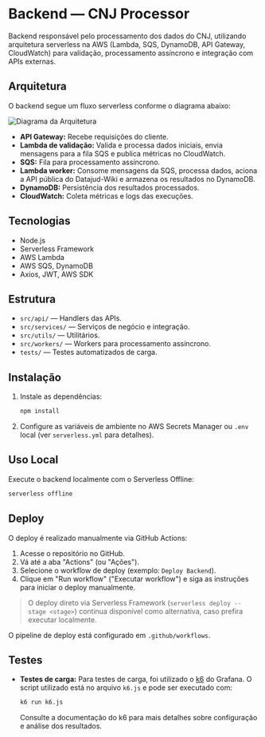 # Backend — CNJ Processor

Backend responsável pelo processamento dos dados do CNJ, utilizando arquitetura serverless na AWS (Lambda, SQS, DynamoDB, API Gateway, CloudWatch) para validação, processamento assíncrono e integração com APIs externas.

## Arquitetura

O backend segue um fluxo serverless conforme o diagrama abaixo:

![Diagrama da Arquitetura](https://imgur.com/wSXfpMi.png)

- **API Gateway:** Recebe requisições do cliente.
- **Lambda de validação:** Valida e processa dados iniciais, envia mensagens para a fila SQS e publica métricas no CloudWatch.
- **SQS:** Fila para processamento assíncrono.
- **Lambda worker:** Consome mensagens da SQS, processa dados, aciona a API pública do Datajud-Wiki e armazena os resultados no DynamoDB.
- **DynamoDB:** Persistência dos resultados processados.
- **CloudWatch:** Coleta métricas e logs das execuções.

## Tecnologias

- Node.js
- Serverless Framework
- AWS Lambda
- AWS SQS, DynamoDB
- Axios, JWT, AWS SDK

## Estrutura

- `src/api/` — Handlers das APIs.
- `src/services/` — Serviços de negócio e integração.
- `src/utils/` — Utilitários.
- `src/workers/` — Workers para processamento assíncrono.
- `tests/` — Testes automatizados de carga.

## Instalação

1. Instale as dependências:
   ```bash
   npm install
   ```
2. Configure as variáveis de ambiente no AWS Secrets Manager ou `.env` local (ver `serverless.yml` para detalhes).

## Uso Local

Execute o backend localmente com o Serverless Offline:
```bash
serverless offline
```

## Deploy

O deploy é realizado manualmente via GitHub Actions:

1. Acesse o repositório no GitHub.
2. Vá até a aba "Actions" (ou "Ações").
3. Selecione o workflow de deploy (exemplo: `Deploy Backend`).
4. Clique em "Run workflow" ("Executar workflow") e siga as instruções para iniciar o deploy manualmente.

> O deploy direto via Serverless Framework (`serverless deploy --stage <stage>`) continua disponível como alternativa, caso prefira executar localmente.

O pipeline de deploy está configurado em `.github/workflows`.

## Testes

- **Testes de carga:**
  Para testes de carga, foi utilizado o [k6](https://k6.io/) do Grafana. O script utilizado está no arquivo `k6.js` e pode ser executado com:
  ```bash
  k6 run k6.js
  ```
  Consulte a documentação do k6 para mais detalhes sobre configuração e análise dos resultados.
